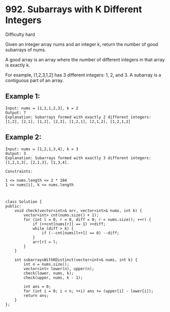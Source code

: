 # 992. Subarrays with K Different Integers
Difficulty hard

Given an integer array nums and an integer k, return the number of good subarrays of nums.

A good array is an array where the number of different integers in that array is exactly k.

For example, [1,2,3,1,2] has 3 different integers: 1, 2, and 3.
A subarray is a contiguous part of an array.

 
## Example 1:
```
Input: nums = [1,2,1,2,3], k = 2
Output: 7
Explanation: Subarrays formed with exactly 2 different integers: [1,2], [2,1], [1,2], [2,3], [1,2,1], [2,1,2], [1,2,1,2]
```


## Example 2:
```
Input: nums = [1,2,1,3,4], k = 3
Output: 3
Explanation: Subarrays formed with exactly 3 different integers: [1,2,1,3], [2,1,3], [1,3,4].
```


```
Constraints:

1 <= nums.length <= 2 * 104
1 <= nums[i], k <= nums.length
```


#
```
class Solution {
public:
    void check(vector<int>& arr, vector<int>& nums, int k) {
        vector<int> cnt(nums.size() + 1);
        for (int l = 0, r = 0, diff = 0; r < nums.size(); ++r) {
            if (++cnt[nums[r]] == 1) ++diff;
            while (diff > k) {
                if (--cnt[nums[l++]] == 0) --diff;
            }
            arr[r] = l;
        }
    }

    int subarraysWithKDistinct(vector<int>& nums, int k) {
        int n = nums.size();
        vector<int> lower(n), upper(n);
        check(lower, nums, k);
        check(upper, nums, k - 1);

        int ans = 0;
        for (int i = 0; i < n; ++i) ans += (upper[i] - lower[i]);
        return ans;
    }
};
```